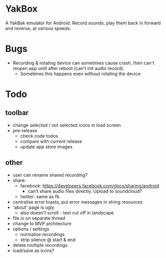 YakBox
======

A YakBak emulator for Android. Record sounds, play them back in forward
and reverse, at various speeds.

# Bugs
- Recording & rotating device can sometimes cause crash, then can't
  reopen app until after reboot (can't init audio record).
    + Sometimes this happens even without rotating the device

# Todo
## toolbar
- change selected / not selected icons in load screen
- pre-release
    + check code todos
    + compare with current release
    + update app store images
## other
- user can rename shared recording?
- share:
    + facebook: https://developers.facebook.com/docs/sharing/android
        * can't share audio files directly. Upload to soundcloud?
    + twitter: same as fb
- centralise error toasts, put error messages in string resources
- 'about' page is ugly
    + also doesn't scroll - text cut off in landscape
- file io on separate thread
- change to MVP architecture
- options / settings
    + normalise recordings
    + strip silence @ start & end
- delete multiple recordings
- load/save as icons?

